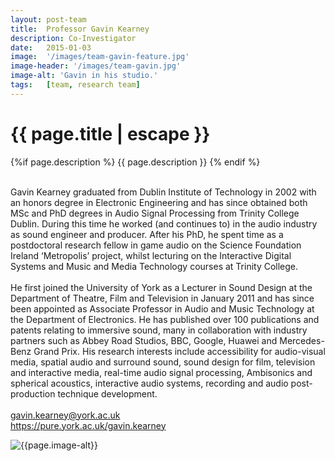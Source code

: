 ```yaml
---
layout: post-team
title:  Professor Gavin Kearney
description: Co-Investigator
date:   2015-01-03
image:  '/images/team-gavin-feature.jpg'
image-header: '/images/team-gavin.jpg'
image-alt: 'Gavin in his studio.'
tags:   [team, research team]
---
```

<!-- begin hero -->
  <div class="container">
    <div class="row">
      <div class="col col-12">
        <div class="hero2__inner">
          <div class="hero2__left">
            <h1 class="post__title">{{ page.title | escape }}</h1>
          {%if page.description %}
            {{ page.description }}
          {% endif %}
          <br><br>
          <p>Gavin Kearney graduated from Dublin Institute of Technology in 2002 with an honors degree in Electronic Engineering and has since obtained both MSc and PhD degrees in Audio Signal Processing from Trinity College Dublin. During this time he worked (and continues to) in the audio industry as sound engineer and producer. After his PhD, he spent time as a postdoctoral research fellow in game audio on the Science Foundation Ireland ‘Metropolis’ project, whilst lecturing on the Interactive Digital Systems and Music and Media Technology courses at Trinity College.
          <br><br>
          He first joined the University of York as a Lecturer in Sound Design at the Department of Theatre, Film and Television in January 2011 and has since been appointed as Associate Professor in Audio and Music Technology at the Department of Electronics. He has published over 100 publications and patents relating to immersive sound, many in collaboration with industry partners such as Abbey Road Studios, BBC, Google, Huawei and Mercedes-Benz Grand Prix. His research interests include accessibility for audio-visual media, spatial audio and surround sound, sound design for film, television and interactive media, real-time audio signal processing, Ambisonics and spherical acoustics, interactive audio systems, recording and audio post-production technique development.
          <br><br>
          <a href = "mailto: gavin.kearney@york.ac.uk">gavin.kearney@york.ac.uk</a>
          <br>
          <a href="https://pure.york.ac.uk/portal/en/researchers/gavin-kearney(ecaa7ea4-4f03-4089-b436-6f6d77765e38).html">https://pure.york.ac.uk/gavin.kearney</a>
          </p>
           </div>
          <div class="hero2__right">
              <img class="lazy" data-src="{{page.image-header}}" alt="{{page.image-alt}}">
        </div>
      </div>
    </div>
  </div>